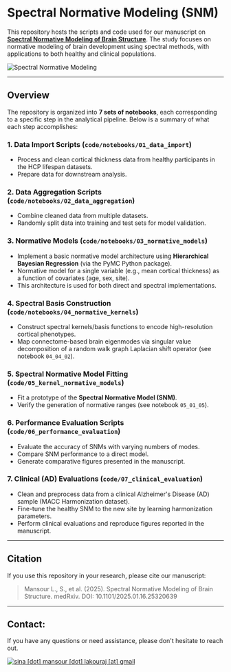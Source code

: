 # Spectral Normative Modeling (SNM)

This repository hosts the scripts and code used for our manuscript on **[Spectral Normative Modeling of Brain Structure](https://doi.org/10.1101/2025.01.16.25320639)**. The study focuses on normative modeling of brain development using spectral methods, with applications to both healthy and clinical populations.

![Spectral Normative Modeling](assets/banner.png)

---

## Overview

The repository is organized into **7 sets of notebooks**, each corresponding to a specific step in the analytical pipeline. Below is a summary of what each step accomplishes:

### 1. **Data Import Scripts** (`code/notebooks/01_data_import`)
   - Process and clean cortical thickness data from healthy participants in the HCP lifespan datasets.
   - Prepare data for downstream analysis.

### 2. **Data Aggregation Scripts** (`code/notebooks/02_data_aggregation`)
   - Combine cleaned data from multiple datasets.
   - Randomly split data into training and test sets for model validation.

### 3. **Normative Models** (`code/notebooks/03_normative_models`)
   - Implement a basic normative model architecture using **Hierarchical Bayesian Regression** (via the PyMC Python package).
   - Normative model for a single variable (e.g., mean cortical thickness) as a function of covariates (age, sex, site).
   - This architecture is used for both direct and spectral implementations.

### 4. **Spectral Basis Construction** (`code/notebooks/04_normative_kernels`)
   - Construct spectral kernels/basis functions to encode high-resolution cortical phenotypes.
   - Map connectome-based brain eigenmodes via singular value decomposition of a random walk graph Laplacian shift operator (see notebook `04_04_02`).

### 5. **Spectral Normative Model Fitting** (`code/05_kernel_normative_models`)
   - Fit a prototype of the **Spectral Normative Model (SNM)**.
   - Verify the generation of normative ranges (see notebook `05_01_05`).

### 6. **Performance Evaluation Scripts** (`code/06_performance_evaluation`)
   - Evaluate the accuracy of SNMs with varying numbers of modes.
   - Compare SNM performance to a direct model.
   - Generate comparative figures presented in the manuscript.

### 7. **Clinical (AD) Evaluations** (`code/07_clinical_evaluation`)
   - Clean and preprocess data from a clinical Alzheimer's Disease (AD) sample (MACC Harmonization dataset).
   - Fine-tune the healthy SNM to the new site by learning harmonization parameters.
   - Perform clinical evaluations and reproduce figures reported in the manuscript.

---

## Citation

If you use this repository in your research, please cite our manuscript:

> Mansour L., S., et al. (2025). Spectral Normative Modeling of Brain Structure. medRxiv. DOI: 10.1101/2025.01.16.25320639

---

## Contact:

If you have any questions or need assistance, please don't hesitate to reach out.

[![sina \[dot\] mansour \[dot\] lakouraj \[at\] gmail](https://img.shields.io/badge/Contact-sina%20[dot]%20mansour%20[dot]%20lakouraj%20[at]%20gmail-blue)](https://sina-mansour.github.io/)
